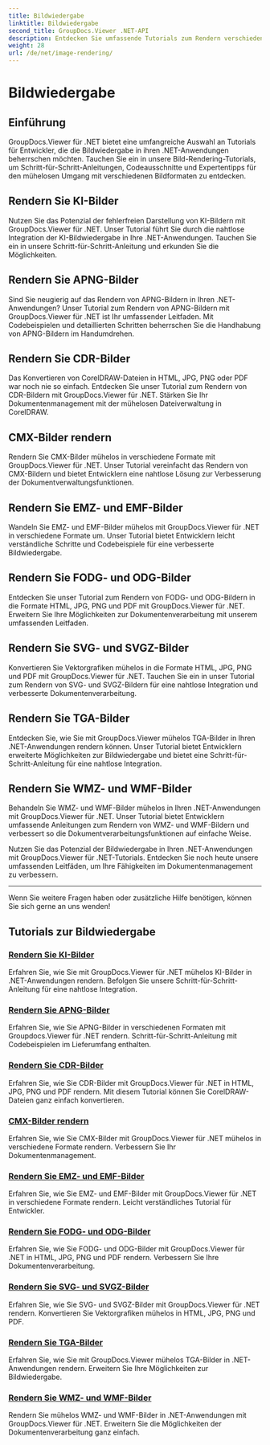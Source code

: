 ```yaml
---
title: Bildwiedergabe
linktitle: Bildwiedergabe
second_title: GroupDocs.Viewer .NET-API
description: Entdecken Sie umfassende Tutorials zum Rendern verschiedener Bildformate mit GroupDocs.Viewer für .NET. Lernen Sie nahtlose Integrations- und Codierungsbeispiele von KI bis WMF.
weight: 28
url: /de/net/image-rendering/
---
```


# Bildwiedergabe


## Einführung

GroupDocs.Viewer für .NET bietet eine umfangreiche Auswahl an Tutorials für Entwickler, die die Bildwiedergabe in ihren .NET-Anwendungen beherrschen möchten. Tauchen Sie ein in unsere Bild-Rendering-Tutorials, um Schritt-für-Schritt-Anleitungen, Codeausschnitte und Expertentipps für den mühelosen Umgang mit verschiedenen Bildformaten zu entdecken.

## Rendern Sie KI-Bilder
Nutzen Sie das Potenzial der fehlerfreien Darstellung von KI-Bildern mit GroupDocs.Viewer für .NET. Unser Tutorial führt Sie durch die nahtlose Integration der KI-Bildwiedergabe in Ihre .NET-Anwendungen. Tauchen Sie ein in unsere Schritt-für-Schritt-Anleitung und erkunden Sie die Möglichkeiten.

## Rendern Sie APNG-Bilder
Sind Sie neugierig auf das Rendern von APNG-Bildern in Ihren .NET-Anwendungen? Unser Tutorial zum Rendern von APNG-Bildern mit GroupDocs.Viewer für .NET ist Ihr umfassender Leitfaden. Mit Codebeispielen und detaillierten Schritten beherrschen Sie die Handhabung von APNG-Bildern im Handumdrehen.

## Rendern Sie CDR-Bilder
Das Konvertieren von CorelDRAW-Dateien in HTML, JPG, PNG oder PDF war noch nie so einfach. Entdecken Sie unser Tutorial zum Rendern von CDR-Bildern mit GroupDocs.Viewer für .NET. Stärken Sie Ihr Dokumentenmanagement mit der mühelosen Dateiverwaltung in CorelDRAW.

## CMX-Bilder rendern
Rendern Sie CMX-Bilder mühelos in verschiedene Formate mit GroupDocs.Viewer für .NET. Unser Tutorial vereinfacht das Rendern von CMX-Bildern und bietet Entwicklern eine nahtlose Lösung zur Verbesserung der Dokumentverwaltungsfunktionen.

## Rendern Sie EMZ- und EMF-Bilder
Wandeln Sie EMZ- und EMF-Bilder mühelos mit GroupDocs.Viewer für .NET in verschiedene Formate um. Unser Tutorial bietet Entwicklern leicht verständliche Schritte und Codebeispiele für eine verbesserte Bildwiedergabe.

## Rendern Sie FODG- und ODG-Bilder
Entdecken Sie unser Tutorial zum Rendern von FODG- und ODG-Bildern in die Formate HTML, JPG, PNG und PDF mit GroupDocs.Viewer für .NET. Erweitern Sie Ihre Möglichkeiten zur Dokumentenverarbeitung mit unserem umfassenden Leitfaden.

## Rendern Sie SVG- und SVGZ-Bilder
Konvertieren Sie Vektorgrafiken mühelos in die Formate HTML, JPG, PNG und PDF mit GroupDocs.Viewer für .NET. Tauchen Sie ein in unser Tutorial zum Rendern von SVG- und SVGZ-Bildern für eine nahtlose Integration und verbesserte Dokumentenverarbeitung.

## Rendern Sie TGA-Bilder
Entdecken Sie, wie Sie mit GroupDocs.Viewer mühelos TGA-Bilder in Ihren .NET-Anwendungen rendern können. Unser Tutorial bietet Entwicklern erweiterte Möglichkeiten zur Bildwiedergabe und bietet eine Schritt-für-Schritt-Anleitung für eine nahtlose Integration.

## Rendern Sie WMZ- und WMF-Bilder
Behandeln Sie WMZ- und WMF-Bilder mühelos in Ihren .NET-Anwendungen mit GroupDocs.Viewer für .NET. Unser Tutorial bietet Entwicklern umfassende Anleitungen zum Rendern von WMZ- und WMF-Bildern und verbessert so die Dokumentverarbeitungsfunktionen auf einfache Weise.

Nutzen Sie das Potenzial der Bildwiedergabe in Ihren .NET-Anwendungen mit GroupDocs.Viewer für .NET-Tutorials. Entdecken Sie noch heute unsere umfassenden Leitfäden, um Ihre Fähigkeiten im Dokumentenmanagement zu verbessern.

---

Wenn Sie weitere Fragen haben oder zusätzliche Hilfe benötigen, können Sie sich gerne an uns wenden!
## Tutorials zur Bildwiedergabe
### [Rendern Sie KI-Bilder](./render-ai-images/)
Erfahren Sie, wie Sie mit GroupDocs.Viewer für .NET mühelos KI-Bilder in .NET-Anwendungen rendern. Befolgen Sie unsere Schritt-für-Schritt-Anleitung für eine nahtlose Integration.
### [Rendern Sie APNG-Bilder](./render-apng-images/)
Erfahren Sie, wie Sie APNG-Bilder in verschiedenen Formaten mit Groupdocs.Viewer für .NET rendern. Schritt-für-Schritt-Anleitung mit Codebeispielen im Lieferumfang enthalten.
### [Rendern Sie CDR-Bilder](./render-cdr-images/)
Erfahren Sie, wie Sie CDR-Bilder mit GroupDocs.Viewer für .NET in HTML, JPG, PNG und PDF rendern. Mit diesem Tutorial können Sie CorelDRAW-Dateien ganz einfach konvertieren.
### [CMX-Bilder rendern](./render-cmx-images/)
Erfahren Sie, wie Sie CMX-Bilder mit GroupDocs.Viewer für .NET mühelos in verschiedene Formate rendern. Verbessern Sie Ihr Dokumentenmanagement.
### [Rendern Sie EMZ- und EMF-Bilder](./render-emz-emf-images/)
Erfahren Sie, wie Sie EMZ- und EMF-Bilder mit GroupDocs.Viewer für .NET in verschiedene Formate rendern. Leicht verständliches Tutorial für Entwickler.
### [Rendern Sie FODG- und ODG-Bilder](./render-fodg-odg-images/)
Erfahren Sie, wie Sie FODG- und ODG-Bilder mit GroupDocs.Viewer für .NET in HTML, JPG, PNG und PDF rendern. Verbessern Sie Ihre Dokumentenverarbeitung.
### [Rendern Sie SVG- und SVGZ-Bilder](./render-svg-svgz-images/)
Erfahren Sie, wie Sie SVG- und SVGZ-Bilder mit GroupDocs.Viewer für .NET rendern. Konvertieren Sie Vektorgrafiken mühelos in HTML, JPG, PNG und PDF.
### [Rendern Sie TGA-Bilder](./render-tga-images/)
Erfahren Sie, wie Sie mit GroupDocs.Viewer mühelos TGA-Bilder in .NET-Anwendungen rendern. Erweitern Sie Ihre Möglichkeiten zur Bildwiedergabe.
### [Rendern Sie WMZ- und WMF-Bilder](./render-wmz-wmf-images/)
Rendern Sie mühelos WMZ- und WMF-Bilder in .NET-Anwendungen mit GroupDocs.Viewer für .NET. Erweitern Sie die Möglichkeiten der Dokumentenverarbeitung ganz einfach.